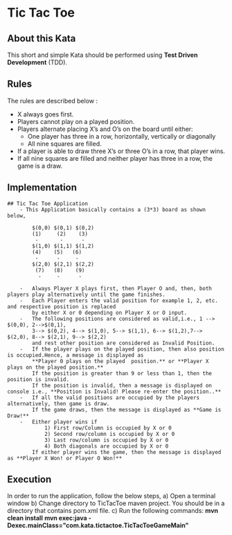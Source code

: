 # Tic Tac Toe

## About this Kata

This short and simple Kata should be performed using **Test Driven Development** (TDD).

## Rules

The rules are described below :

- X always goes first.
- Players cannot play on a played position.
- Players alternate placing X’s and O’s on the board until either:
	- One player has three in a row, horizontally, vertically or diagonally
	- All nine squares are filled.
- If a player is able to draw three X’s or three O’s in a row, that player wins.
- If all nine squares are filled and neither player has three in a row, the game is a draw.

## Implementation

    ## Tic Tac Toe Application
        - This Application basically contains a (3*3) board as shown below,

			$(0,0) $(0,1) $(0,2)
			(1)     (2)    (3)           
			 -		 -		-
			$(1,0) $(1,1) $(1,2)
            (4)    (5)   (6) 
			 -		-	  -
			$(2,0) $(2,1) $(2,2)
             (7)   (8)    (9)
			  -     -      -
			  
        -   Always Player X plays first, then Player O and, then, both players play alternatively until the game finishes.
        -   Each Player enters the valid position for example 1, 2, etc. and respective position is replaced
            by either X or 0 depending on Player X or O input.
        -   The following positions are considered as valid,i.e., 1 --> $(0,0), 2-->$(0,1),
            3--> $(0,2), 4--> $(1,0), 5--> $(1,1), 6--> $(1,2),7--> $(2,0), 8--> $(2,1), 9--> $(2,2)
            and rest other position are considered as Invalid Position.
        -   If the player plays on the played position, then also position is occupied.Hence, a message is displayed as
			**Player 0 plays on the played  position.** or **Player X plays on the played position.**
            If the position is greater than 9 or less than 1, then the position is invalid.
            If the position is invalid, then a message is displayed on console i.e., **Position is Invalid! Please re-enter the position..**
        -   If all the valid positions are occupied by the players alternatively, then game is draw.
            If the game draws, then the message is displayed as **Game is Draw!**
        -   Either player wins if
                1) First row/Column is occupied by X or 0
                2) Second row/column is occupied by X or 0
                3) Last row/column is occupied by X or 0
                4) Both diagonals are occupied by X or 0
            If either player wins the game, then the message is displayed as **Player X Won! or Player O Won!**

## Execution

In order to run the application, follow the below steps,
 a) Open a terminal window
 b) Change directory to TicTacToe maven project. You should be in a directory that contains pom.xml file.
 c) Run the following commands: 
		**mvn clean install**
        **mvn exec:java -Dexec.mainClass="com.kata.tictactoe.TicTacToeGameMain"**
